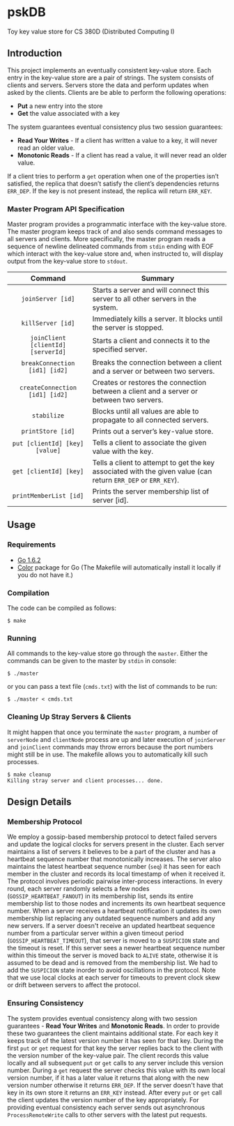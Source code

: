 # pskDB
Toy key value store for CS 380D (Distributed Computing I)

## Introduction

This project implements an eventually consistent key-value store. Each entry in the key-value store are a pair of strings. The system consists of clients and servers. Servers store the data and perform updates when asked by the clients. Clients are be able to perform the following operations:

* **Put**​ a new entry into the store
* **Get**​ the value associated with a key

The system guarantees eventual consistency plus two session guarantees:

* **Read Your Writes** - If a client has written a value to a key, it will never read an older value.
* **Monotonic Reads** - If a client has read a value, it will never read an older value.

If a client tries to perform a `get` operation when one of the properties isn’t satisfied, the replica that doesn’t satisfy the client’s dependencies returns `ERR_DEP`. If the key is not present instead, the replica will return `ERR_KEY`.

### Master Program API Specification

Master program provides a programmatic interface with the key-value store. The master program keeps track of and also sends command messages to all servers and
clients. More specifically, the master program reads a sequence of newline delineated commands from `stdin` ending with EOF which interact with the key-value store and, when instructed to, will display output from the key-value store to `stdout`.

|               Command              | Summary                                                                                                       |
|:----------------------------------:|---------------------------------------------------------------------------------------------------------------|
|          `joinServer [id]`         | Starts a server and will connect this server to all other servers in the system.                              |
|          `killServer [id]`         | Immediately kills a server. It blocks until the server is stopped.                                            |
| `joinClient [clientId] [serverId]` | Starts a client and connects it to the specified server.                                                      |
|    `breakConnection [id1] [id2]`   | Breaks the connection between a client and a server or between two servers.                                   |
|   `createConnection [id1] [id2]`   | Creates or restores the connection between a client and a server or between two servers.                      |
|             `stabilize`            | Blocks until all values are able to propagate to all connected servers.                                       |
|          `printStore [id]`         | Prints out a server’s key-value store.                                                                        |
|   `put [clientId] [key] [value]`   | Tells a client to associate the given value with the key.                                                     |
|       `get [clientId] [key]`       | Tells a client to attempt to get the key associated with the given value (can return `ERR_DEP` or `ERR_KEY`). |
|       `printMemberList [id]`       | Prints the server membership list of server [id].                                                             |

## Usage

### Requirements
* [Go 1.6.2](https://golang.org/)
* [Color](github.com/fatih/color) package for Go (The Makefile will automatically install it locally if you do not have it.)

### Compilation
The code can be compiled as follows:

~~~~
$ make
~~~~

### Running
All commands to the key-value store go through the `master`. Either the commands can be given to the master by `stdin` in console:

~~~~
$ ./master
~~~~

or you can pass a text file (`cmds.txt`) with the list of commands to be run:

~~~~
$ ./master < cmds.txt
~~~~

### Cleaning Up Stray Servers & Clients
It might happen that once you terminate the `master` program, a number of `serverNode` and `clientNode` process are up and later execution of `joinServer` and `joinClient` commands may throw errors because the port numbers might still be in use. The makefile allows you to automatically kill such processes.

~~~~
$ make cleanup
Killing stray server and client processes... done.
~~~~

## Design Details

### Membership Protocol

We employ a gossip-based membership protocol to detect failed servers and update the logical clocks for servers present in the cluster. Each server maintains a list of servers it believes to be a part of the cluster and has a heartbeat sequence number that monotonically increases. The server also maintains the latest heartbeat sequence number (`seq`) it has seen for each member in the cluster and records its local timestamp of when it received it. The protocol involves periodic pairwise inter-process interactions. In every round, each server randomly selects a few nodes (`GOSSIP_HEARTBEAT_FANOUT`) in its membership list, sends its entire membership list to those nodes and increments its own heartbeat sequence number. When a server receives a heartbeat notification it updates its own membership list replacing any outdated sequence numbers and add any new servers. If a server doesn't receive an updated heartbeat sequence number from a particular server within a given timeout period (`GOSSIP_HEARTBEAT_TIMEOUT`), that server is moved to a `SUSPICION` state and the timeout is reset. If this server sees a newer heartbeat sequence number within this timeout the server is moved back to `ALIVE` state, otherwise it is assumed to be dead and is removed from the membership list. We had to add the `SUSPICION` state inorder to avoid oscillations in the protocol. Note that we use local clocks at each server for timeouts to prevent clock skew or drift between servers to affect the protocol.

### Ensuring Consistency

The system provides eventual consistency along with two session guarantees - **Read Your Writes** and **Monotonic Reads**. In order to provide these two guarantees the client maintains additional state. For each key it keeps track of the latest version number it has seen for that key. During the first `put` or `get` request for that key the server replies back to the client with the version number of the key-value pair. The client records this value locally and all subsequent `put` or `get` calls to any server include this version number. During a `get` request the server checks this value with its own local version number, if it has a later value it returns that along with the new version number otherwise it returns `ERR_DEP`. If the server doesn't have that key in its own store it returns an `ERR_KEY` instead. After every `put` or `get` call the client updates the version number of the key appropriately. For providing eventual consistency each server sends out asynchronous `ProcessRemoteWrite` calls to other servers with the latest put requests.
